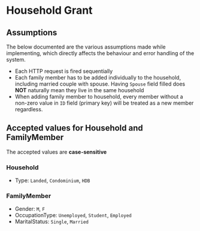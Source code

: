 # Household Grant

## Assumptions

The below documented are the various assumptions made while implementing, which directly affects the behaviour and error handling of the system.

- Each HTTP request is fired sequentially
- Each family member has to be added individually to the household, including married couple with spouse. Having `Spouse` field filled does **NOT** naturally mean they live in the same household
- When adding family member to household, every member without a non-zero value in `ID` field (primary key) will be treated as a new member regardless.

## Accepted values for Household and FamilyMember

The accepted values are **case-sensitive**

### Household

- Type: `Landed`, `Condominium`, `HDB`

### FamilyMember

- Gender: `M`, `F`
- OccupationType: `Unemployed`, `Student`, `Employed`
- MaritalStatus: `Single`, `Married`
